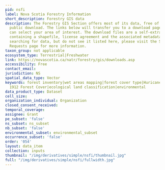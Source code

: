 ```yaml
---
pid: nsfi
label: Nova Scotia Forestry Information
short_description: Forestry GIS data
description: The Forestry GIS Section offers most of its data, free of charge for
  public download. The links below will transfer you to a download page where you
  can select your area of interest. The download files are a self-extracting archive
  containing a shapefile, license agreement and the associated metadata. If you are
  searching for data, but do not see it listed here, please visit the Special Data
  Requests page for more information.
taxon_group: not applicable
ecosystem_type: Terrestrial|Freshwater
link: https://novascotia.ca/natr/forestry/gis/downloads.asp
accessibility: Free
contact_email: 
jurisdiction: NS
spatial_data_type: Vector
keywords: forest inventory|wet areas mapping|forest cover type|Huricane Juan|Fernon
  1912 Forest Cover|ecological land classification|environmental
data_product_type: Dataset
cell_size: 
organization_individual: Organization
closed_consent_received: 
temporal_coverage: 
assignee: Grant
pe_subset: 'false'
ns_subset: ns_subset
nb_subset: 'false'
environmental_subset: environmental_subset
occurrence_subset: 'false'
order: '054'
layout: data_item
collection: inputs
thumbnail: "/img/derivatives/simple/nsfi/thumbnail.jpg"
full: "/img/derivatives/simple/nsfi/fullwidth.jpg"
---
```

